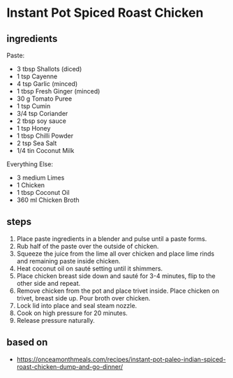 # Instant Pot Spiced Roast Chicken

## ingredients

Paste:

- 3 tbsp Shallots (diced)
- 1 tsp Cayenne
- 4 tsp Garlic (minced)
- 1 tbsp Fresh Ginger (minced)
- 30 g Tomato Puree
- 1 tsp Cumin
- 3/4 tsp Coriander
- 2 tbsp soy sauce
- 1 tsp Honey
- 1 tbsp Chilli Powder
- 2 tsp Sea Salt
- 1/4 tin Coconut Milk

Everything Else:

- 3 medium Limes
- 1 Chicken
- 1 tbsp Coconut Oil
- 360 ml Chicken Broth

## steps

1. Place paste ingredients in a blender and pulse until a paste forms.
2. Rub half of the paste over the outside of chicken.
3. Squeeze the juice from the lime all over chicken and place lime rinds and remaining paste inside chicken.
4. Heat coconut oil on sauté setting until it shimmers.
5. Place chicken breast side down and sauté for 3-4 minutes, flip to the other side and repeat.
6. Remove chicken from the pot and place trivet inside. Place chicken on trivet, breast side up. Pour broth over chicken.
7. Lock lid into place and seal steam nozzle.
8. Cook on high pressure for 20 minutes.
9. Release pressure naturally.

## based on

- https://onceamonthmeals.com/recipes/instant-pot-paleo-indian-spiced-roast-chicken-dump-and-go-dinner/
